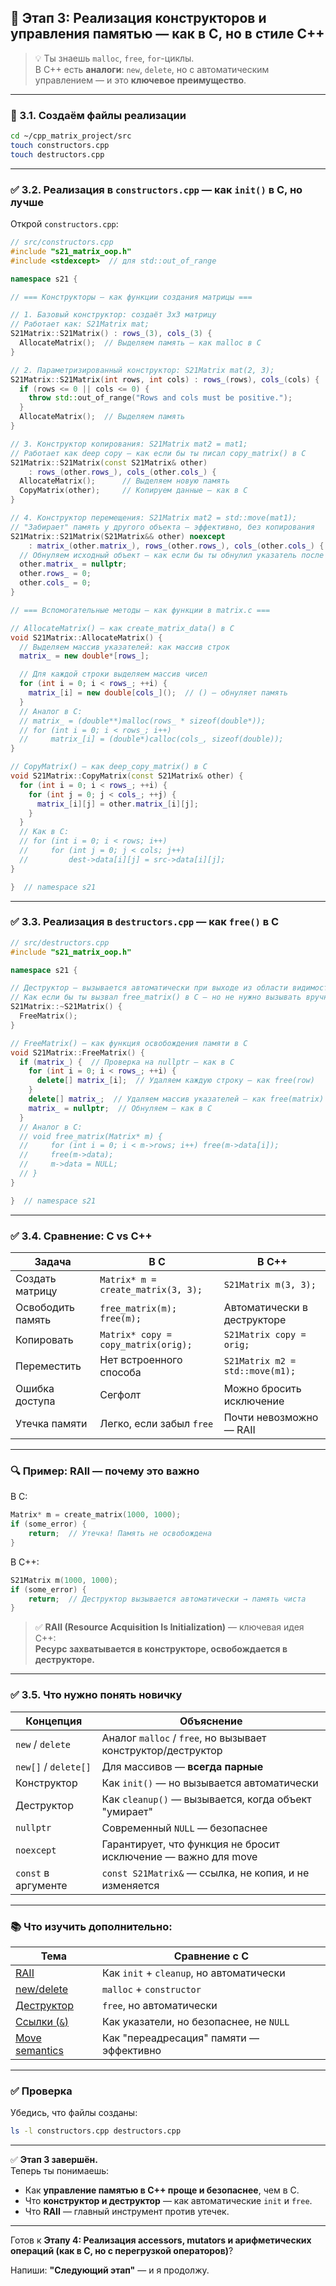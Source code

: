 ## 📘 Этап 3: Реализация конструкторов и управления памятью — как в С, но в стиле C++

> 💡 Ты знаешь `malloc`, `free`, `for`-циклы.  
> В C++ есть **аналоги**: `new`, `delete`, но с автоматическим управлением — и это **ключевое преимущество**.

---

### 🔧 3.1. Создаём файлы реализации

```bash
cd ~/cpp_matrix_project/src
touch constructors.cpp
touch destructors.cpp
```

---

### ✅ 3.2. Реализация в `constructors.cpp` — как `init()` в С, но лучше

Открой `constructors.cpp`:

```cpp
// src/constructors.cpp
#include "s21_matrix_oop.h"
#include <stdexcept>  // для std::out_of_range

namespace s21 {

// === Конструкторы — как функции создания матрицы ===

// 1. Базовый конструктор: создаёт 3x3 матрицу
// Работает как: S21Matrix mat;
S21Matrix::S21Matrix() : rows_(3), cols_(3) {
  AllocateMatrix();  // Выделяем память — как malloc в С
}

// 2. Параметризированный конструктор: S21Matrix mat(2, 3);
S21Matrix::S21Matrix(int rows, int cols) : rows_(rows), cols_(cols) {
  if (rows <= 0 || cols <= 0) {
    throw std::out_of_range("Rows and cols must be positive.");
  }
  AllocateMatrix();  // Выделяем память
}

// 3. Конструктор копирования: S21Matrix mat2 = mat1;
// Работает как deep copy — как если бы ты писал copy_matrix() в С
S21Matrix::S21Matrix(const S21Matrix& other)
    : rows_(other.rows_), cols_(other.cols_) {
  AllocateMatrix();      // Выделяем новую память
  CopyMatrix(other);     // Копируем данные — как в С
}

// 4. Конструктор перемещения: S21Matrix mat2 = std::move(mat1);
// "Забирает" память у другого объекта — эффективно, без копирования
S21Matrix::S21Matrix(S21Matrix&& other) noexcept
    : matrix_(other.matrix_), rows_(other.rows_), cols_(other.cols_) {
  // Обнуляем исходный объект — как если бы ты обнулил указатель после free
  other.matrix_ = nullptr;
  other.rows_ = 0;
  other.cols_ = 0;
}

// === Вспомогательные методы — как функции в matrix.c ===

// AllocateMatrix() — как create_matrix_data() в С
void S21Matrix::AllocateMatrix() {
  // Выделяем массив указателей: как массив строк
  matrix_ = new double*[rows_];

  // Для каждой строки выделяем массив чисел
  for (int i = 0; i < rows_; ++i) {
    matrix_[i] = new double[cols_]();  // () — обнуляет память
  }
  // Аналог в С:
  // matrix_ = (double**)malloc(rows_ * sizeof(double*));
  // for (int i = 0; i < rows_; i++)
  //     matrix_[i] = (double*)calloc(cols_, sizeof(double));
}

// CopyMatrix() — как deep_copy_matrix() в С
void S21Matrix::CopyMatrix(const S21Matrix& other) {
  for (int i = 0; i < rows_; ++i) {
    for (int j = 0; j < cols_; ++j) {
      matrix_[i][j] = other.matrix_[i][j];
    }
  }
  // Как в С:
  // for (int i = 0; i < rows; i++)
  //     for (int j = 0; j < cols; j++)
  //         dest->data[i][j] = src->data[i][j];
}

}  // namespace s21
```

---

### ✅ 3.3. Реализация в `destructors.cpp` — как `free()` в С

```cpp
// src/destructors.cpp
#include "s21_matrix_oop.h"

namespace s21 {

// Деструктор — вызывается автоматически при выходе из области видимости
// Как если бы ты вызвал free_matrix() в С — но не нужно вызывать вручную!
S21Matrix::~S21Matrix() {
  FreeMatrix();
}

// FreeMatrix() — как функция освобождения памяти в С
void S21Matrix::FreeMatrix() {
  if (matrix_) {  // Проверка на nullptr — как в С
    for (int i = 0; i < rows_; ++i) {
      delete[] matrix_[i];  // Удаляем каждую строку — как free(row)
    }
    delete[] matrix_;  // Удаляем массив указателей — как free(matrix)
    matrix_ = nullptr;  // Обнуляем — как в С
  }
  // Аналог в С:
  // void free_matrix(Matrix* m) {
  //     for (int i = 0; i < m->rows; i++) free(m->data[i]);
  //     free(m->data);
  //     m->data = NULL;
  // }
}

}  // namespace s21
```

---

### ✅ 3.4. Сравнение: С vs C++

| Задача | В С | В C++ |
|-------|-----|--------|
| Создать матрицу | `Matrix* m = create_matrix(3, 3);` | `S21Matrix m(3, 3);` |
| Освободить память | `free_matrix(m); free(m);` | Автоматически в деструкторе |
| Копировать | `Matrix* copy = copy_matrix(orig);` | `S21Matrix copy = orig;` |
| Переместить | Нет встроенного способа | `S21Matrix m2 = std::move(m1);` |
| Ошибка доступа | Сегфолт | Можно бросить исключение |
| Утечка памяти | Легко, если забыл `free` | Почти невозможно — RAII |

---

### 🔍 Пример: RAII — почему это важно

В С:

```c
Matrix* m = create_matrix(1000, 1000);
if (some_error) {
    return;  // Утечка! Память не освобождена
}
```

В C++:

```cpp
S21Matrix m(1000, 1000);
if (some_error) {
    return;  // Деструктор вызывается автоматически → память чиста
}
```

> ✅ **RAII (Resource Acquisition Is Initialization)** — ключевая идея C++:  
> **Ресурс захватывается в конструкторе, освобождается в деструкторе.**

---

### ✅ 3.5. Что нужно понять новичку

| Концепция | Объяснение |
|----------|-----------|
| `new` / `delete` | Аналог `malloc` / `free`, но вызывает конструктор/деструктор |
| `new[]` / `delete[]` | Для массивов — **всегда парные** |
| Конструктор | Как `init()` — но вызывается автоматически |
| Деструктор | Как `cleanup()` — вызывается, когда объект "умирает" |
| `nullptr` | Современный `NULL` — безопаснее |
| `noexcept` | Гарантирует, что функция не бросит исключение — важно для move |
| `const` в аргументе | `const S21Matrix&` — ссылка, не копия, и не изменяется |

---

### 📚 Что изучить дополнительно:

| Тема | Сравнение с С |
|------|----------------|
| [RAII](https://en.cppreference.com/w/cpp/language/raii) | Как `init` + `cleanup`, но автоматически |
| [new/delete](https://en.cppreference.com/w/cpp/memory/new/operator_new) | `malloc` + `constructor` |
| [Деструктор](https://en.cppreference.com/w/cpp/language/destructor) | `free`, но автоматически |
| [Ссылки (`&`)](https://en.cppreference.com/w/cpp/language/reference) | Как указатели, но безопаснее, не `NULL` |
| [Move semantics](https://stackoverflow.com/questions/3106110/what-are-move-semantics) | Как "переадресация" памяти — эффективно |

---

### ✅ Проверка

Убедись, что файлы созданы:

```bash
ls -l constructors.cpp destructors.cpp
```

---

✅ **Этап 3 завершён.**  
Теперь ты понимаешь:
- Как **управление памятью в C++ проще и безопаснее**, чем в С.
- Что **конструктор и деструктор** — как автоматические `init` и `free`.
- Что **RAII** — главный инструмент против утечек.

---

Готов к **Этапу 4: Реализация accessors, mutators и арифметических операций (как в С, но с перегрузкой операторов)**?

Напиши: **"Следующий этап"** — и я продолжу.